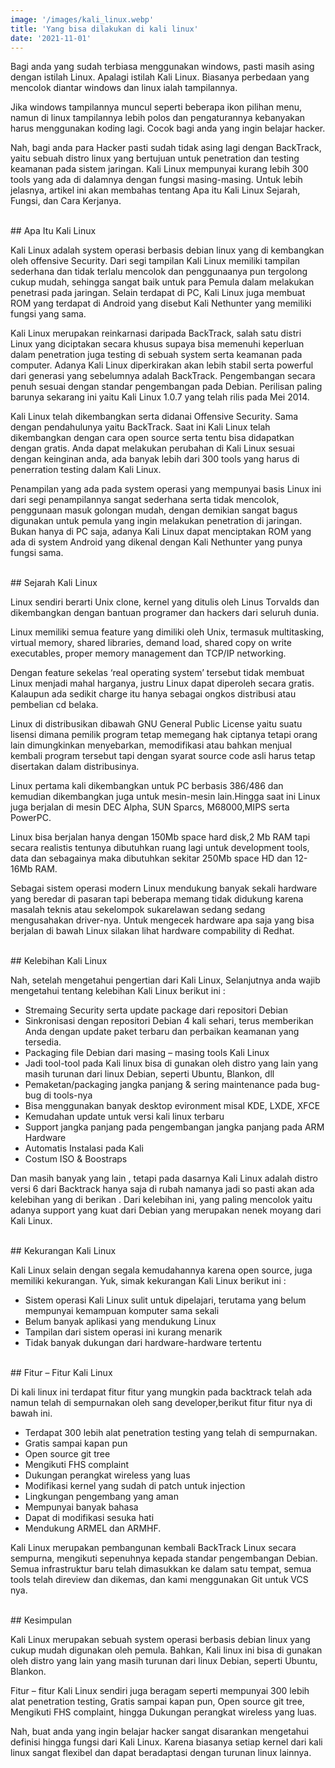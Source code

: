 ```yaml
---
image: '/images/kali_linux.webp'
title: 'Yang bisa dilakukan di kali linux'
date: '2021-11-01'
---
```


Bagi anda yang sudah terbiasa menggunakan windows, pasti<!--more--> masih asing dengan istilah Linux. Apalagi istilah Kali Linux. Biasanya perbedaan yang mencolok diantar windows dan linux ialah tampilannya.

Jika windows tampilannya muncul seperti beberapa ikon pilihan menu, namun di linux tampilannya lebih polos dan pengaturannya kebanyakan harus menggunakan koding lagi. Cocok bagi anda yang ingin belajar hacker.


Nah, bagi anda para Hacker pasti sudah tidak asing lagi dengan BackTrack, yaitu sebuah distro linux yang bertujuan untuk penetration dan testing keamanan pada sistem jaringan. Kali Linux mempunyai kurang lebih 300 tools yang ada di dalamnya dengan fungsi masing-masing. Untuk lebih jelasnya, artikel ini akan membahas tentang Apa itu Kali Linux Sejarah, Fungsi, dan Cara Kerjanya.

<br/>
## Apa Itu Kali Linux

Kali Linux adalah system operasi berbasis debian linux yang di kembangkan oleh offensive Security. Dari segi tampilan Kali Linux memiliki tampilan sederhana dan tidak terlalu mencolok dan penggunaanya pun tergolong cukup mudah, sehingga sangat baik untuk para Pemula dalam melakukan penetrasi pada jaringan. Selain terdapat di PC, Kali Linux juga membuat ROM yang terdapat di Android yang disebut Kali Nethunter yang memiliki fungsi yang sama.

Kali Linux merupakan reinkarnasi daripada BackTrack, salah satu distri Linux yang diciptakan secara khusus supaya bisa memenuhi keperluan dalam penetration juga testing di sebuah system serta keamanan pada computer. Adanya Kali Linux diperkirakan akan lebih stabil serta powerful dari generasi yang sebelumnya adalah BackTrack. Pengembangan secara penuh sesuai dengan standar pengembangan pada Debian. Perilisan paling barunya sekarang ini yaitu Kali Linux 1.0.7 yang telah rilis pada Mei 2014.

Kali Linux telah dikembangkan serta didanai Offensive Security. Sama dengan pendahulunya yaitu BackTrack. Saat ini Kali Linux telah dikembangkan dengan cara open source serta tentu bisa didapatkan dengan gratis. Anda dapat melakukan perubahan di Kali Linux sesuai dengan keinginan anda, ada banyak lebih dari 300 tools yang harus di penerration testing dalam Kali Linux.

Penampilan yang ada pada system operasi yang mempunyai basis Linux ini dari segi penampilannya sangat sederhana serta tidak mencolok, penggunaan masuk golongan mudah, dengan demikian sangat bagus digunakan untuk pemula yang ingin melakukan penetration di jaringan. Bukan hanya di PC saja, adanya Kali Linux dapat menciptakan ROM yang ada di system Android yang dikenal dengan Kali Nethunter yang punya fungsi sama.

<br/>
## Sejarah Kali Linux

Linux sendiri berarti Unix clone, kernel yang ditulis oleh Linus Torvalds dan dikembangkan dengan bantuan programer dan hackers dari seluruh dunia.

Linux memiliki semua feature yang dimiliki oleh Unix, termasuk multitasking, virtual memory, shared libraries, demand load, shared copy on write executables, proper memory management dan TCP/IP networking.

Dengan feature sekelas ‘real operating system’ tersebut tidak membuat Linux menjadi mahal harganya, justru Linux dapat diperoleh secara gratis. Kalaupun ada sedikit charge itu hanya sebagai ongkos distribusi atau pembelian cd belaka.

Linux di distribusikan dibawah GNU General Public License yaitu suatu lisensi dimana pemilik program tetap memegang hak ciptanya tetapi orang lain dimungkinkan menyebarkan, memodifikasi atau bahkan menjual kembali program tersebut tapi dengan syarat source code asli harus tetap disertakan dalam distribusinya.

Linux pertama kali dikembangkan untuk PC berbasis 386/486 dan kemudian dikembangkan juga untuk mesin-mesin lain.Hingga saat ini Linux juga berjalan di mesin DEC Alpha, SUN Sparcs, M68000,MIPS serta PowerPC.

Linux bisa berjalan hanya dengan 150Mb space hard disk,2 Mb RAM tapi secara realistis tentunya dibutuhkan ruang lagi untuk development tools, data dan sebagainya maka dibutuhkan sekitar 250Mb space HD dan 12-16Mb RAM.

Sebagai sistem operasi modern Linux mendukung banyak sekali hardware yang beredar di pasaran tapi beberapa memang tidak didukung karena masalah teknis atau sekelompok sukarelawan sedang sedang mengusahakan driver-nya. Untuk mengecek hardware apa saja yang bisa berjalan di bawah Linux silakan lihat hardware compability di Redhat.

<br/>
## Kelebihan Kali Linux

Nah, setelah mengetahui pengertian dari Kali Linux, Selanjutnya anda wajib mengetahui tentang kelebihan Kali Linux berikut ini :

- Stremaing Security serta update package dari repositori Debian
- Sinkronisasi dengan repositori Debian 4 kali sehari, terus memberikan Anda dengan update paket terbaru dan perbaikan keamanan yang tersedia.
- Packaging file Debian dari masing – masing tools Kali Linux
- Jadi tool-tool pada Kali linux bisa di gunakan oleh distro yang lain yang masih turunan dari linux Debian, seperti Ubuntu, Blankon, dll
- Pemaketan/packaging jangka panjang & sering maintenance pada bug-bug di tools-nya
- Bisa menggunakan banyak desktop evironment misal KDE, LXDE, XFCE
- Kemudahan update untuk versi kali linux terbaru
- Support jangka panjang pada pengembangan jangka panjang pada ARM Hardware
- Automatis Instalasi pada Kali
- Costum ISO & Boostraps

Dan masih banyak yang lain , tetapi pada dasarnya Kali Linux adalah distro versi 6 dari Backtrack hanya saja di rubah namanya jadi so pasti akan ada kelebihan yang di berikan . Dari kelebihan ini, yang paling mencolok yaitu adanya support yang kuat dari Debian yang merupakan nenek moyang dari Kali Linux.

<br/>
## Kekurangan Kali Linux

Kali Linux selain dengan segala kemudahannya karena open source, juga memiliki kekurangan. Yuk, simak kekurangan Kali Linux berikut ini :

- Sistem operasi Kali Linux sulit untuk dipelajari, terutama yang belum mempunyai
kemampuan komputer sama sekali
- Belum banyak aplikasi yang mendukung Linux
- Tampilan dari sistem operasi ini kurang menarik
- Tidak banyak dukungan dari hardware-hardware tertentu

<br/>
## Fitur – Fitur Kali Linux

Di kali linux ini terdapat fitur fitur yang mungkin pada backtrack telah ada namun telah di sempurnakan oleh sang developer,berikut fitur fitur nya di bawah ini.

- Terdapat 300 lebih alat penetration testing yang telah di sempurnakan.
- Gratis sampai kapan pun
- Open source git tree
- Mengikuti FHS complaint
- Dukungan perangkat wireless yang luas
- Modifikasi kernel yang sudah di patch untuk injection
- Lingkungan pengembang yang aman
- Mempunyai banyak bahasa
- Dapat di modifikasi sesuka hati
- Mendukung ARMEL dan ARMHF.

Kali Linux merupakan pembangunan kembali BackTrack Linux secara sempurna, mengikuti sepenuhnya kepada standar pengembangan Debian. Semua infrastruktur baru telah dimasukkan ke dalam satu tempat, semua tools telah direview dan dikemas, dan kami menggunakan Git untuk VCS nya.

<br/>
## Kesimpulan

Kali Linux merupakan sebuah system operasi berbasis debian linux yang cukup mudah digunakan oleh pemula. Bahkan, Kali linux ini bisa di gunakan oleh distro yang lain yang masih turunan dari linux Debian, seperti Ubuntu, Blankon.

Fitur – fitur Kali Linux sendiri juga beragam seperti mempunyai 300 lebih alat penetration testing, Gratis sampai kapan pun, Open source git tree, Mengikuti FHS complaint, hingga Dukungan perangkat wireless yang luas.

Nah, buat anda yang ingin belajar hacker sangat disarankan mengetahui definisi hingga fungsi dari Kali Linux. Karena biasanya setiap kernel dari kali linux sangat flexibel dan dapat beradaptasi dengan turunan linux lainnya.
